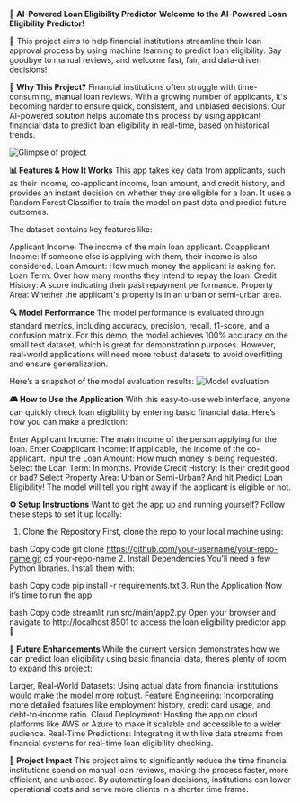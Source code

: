    **🏦 AI-Powered Loan Eligibility Predictor**
  **Welcome to the AI-Powered Loan Eligibility Predictor!**

🚀 This project aims to help financial institutions streamline their loan approval process by using machine learning to predict loan eligibility. Say goodbye to manual reviews, and welcome fast, fair, and data-driven decisions!

  **🌟 Why This Project?**
Financial institutions often struggle with time-consuming, manual loan reviews. With a growing number of applicants, it's becoming harder to ensure quick, consistent, and unbiased decisions. Our AI-powered solution helps automate this process by using applicant financial data to predict loan eligibility in real-time, based on historical trends.

![Glimpse of project](https://github.com/user-attachments/assets/09d344c5-e871-415b-bc33-a4b02724a3f8)



  **📊 Features & How It Works**
This app takes key data from applicants, such as their income, co-applicant income, loan amount, and credit history, and provides an instant decision on whether they are eligible for a loan. It uses a Random Forest Classifier to train the model on past data and predict future outcomes.

The dataset contains key features like:

Applicant Income: The income of the main loan applicant.
Coapplicant Income: If someone else is applying with them, their income is also considered.
Loan Amount: How much money the applicant is asking for.
Loan Term: Over how many months they intend to repay the loan.
Credit History: A score indicating their past repayment performance.
Property Area: Whether the applicant's property is in an urban or semi-urban area.

  **🔍 Model Performance**
The model performance is evaluated through standard metrics, including accuracy, precision, recall, f1-score, and a confusion matrix. For this demo, the model achieves 100% accuracy on the small test dataset, which is great for demonstration purposes. However, real-world applications will need more robust datasets to avoid overfitting and ensure generalization.

Here’s a snapshot of the model evaluation results:
![Model evaluation](https://github.com/user-attachments/assets/11a885fc-32ba-4bde-9933-80efa471aa0d)




  **🎮 How to Use the Application**
With this easy-to-use web interface, anyone can quickly check loan eligibility by entering basic financial data. Here’s how you can make a prediction:

Enter Applicant Income: The main income of the person applying for the loan.
Enter Coapplicant Income: If applicable, the income of the co-applicant.
Input the Loan Amount: How much money is being requested.
Select the Loan Term: In months.
Provide Credit History: Is their credit good or bad?
Select Property Area: Urban or Semi-Urban?
And hit Predict Loan Eligibility! The model will tell you right away if the applicant is eligible or not.


  **⚙️ Setup Instructions**
Want to get the app up and running yourself? Follow these steps to set it up locally:

1. Clone the Repository
First, clone the repo to your local machine using:

bash
Copy code
git clone https://github.com/your-username/your-repo-name.git
cd your-repo-name
2. Install Dependencies
You’ll need a few Python libraries. Install them with:

bash
Copy code
pip install -r requirements.txt
3. Run the Application
Now it’s time to run the app:

bash
Copy code
streamlit run src/main/app2.py
Open your browser and navigate to http://localhost:8501 to access the loan eligibility predictor app. 🎉

  **🚀 Future Enhancements**
While the current version demonstrates how we can predict loan eligibility using basic financial data, there’s plenty of room to expand this project:

Larger, Real-World Datasets: Using actual data from financial institutions would make the model more robust.
Feature Engineering: Incorporating more detailed features like employment history, credit card usage, and debt-to-income ratio.
Cloud Deployment: Hosting the app on cloud platforms like AWS or Azure to make it scalable and accessible to a wider audience.
Real-Time Predictions: Integrating it with live data streams from financial systems for real-time loan eligibility checking.

  **🏅 Project Impact**
This project aims to significantly reduce the time financial institutions spend on manual loan reviews, making the process faster, more efficient, and unbiased. By automating loan decisions, institutions can lower operational costs and serve more clients in a shorter time frame.
